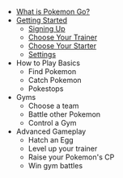 * [What is Pokemon Go?](#what-is-pokemon-go-)
* [Getting Started](#getting-started)
  * [Signing Up](#signing-up)
  * [Choose Your Trainer](#choose-your-trainer)
  * [Choose Your Starter](#choose-your-starter)
  * [Settings](#settings)
* How to Play Basics
  * Find Pokemon
  * Catch Pokemon
  * Pokestops
* Gyms
  * Choose a team
  * Battle other Pokemon
  * Control a Gym
* Advanced Gameplay
  * Hatch an Egg
  * Level up your trainer
  * Raise your Pokemon's CP
  * Win gym battles
